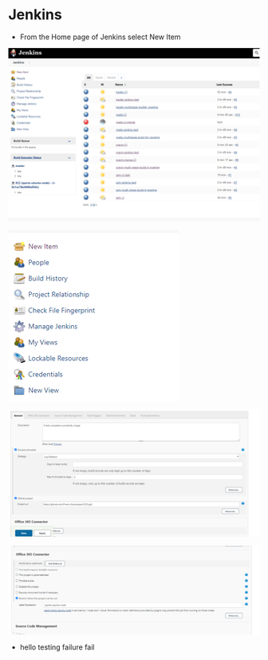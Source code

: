 # Jenkins


- From the Home page of Jenkins select New Item

![](../../Screenshot%202022-09-01%20155713.png)


![](../../Screenshot%202022-09-01%20155728.png)

![](../../Screenshot%202022-09-01%20155850.png)


![](../../Screenshot%202022-09-01%20155901.png)


- hello testing failure fail